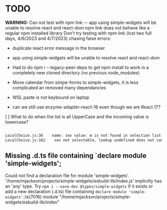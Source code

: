 
# TODO

**WARNING:** Can not test with npm link -- app using simple-widgets will be unable to resolve react and react-dom
npm link does not behave like a regular npm installed library
Don't try testing with npm link (lost two full days, 4/6/2023 and 4/7/2023) chasing false errors:

- duplicate react error message in the browser
- app using simple-widgets will be unable to resolve react and react-dom

- Had to do  npm i --legacy-peer-deps to get npm install to work in a completely new cloned directory (no previous node_modules)
- Move calendar from simpe-forms to simple-widgets, it is less complicated an removed many dependancies
- WSL paste is not keybound on laptop
- can we still use enzyme-adapter-react-16 even though we are React 17?


[ ] What to do when the list is all UpperCase and the incoming value is lowercase?

```bash

LocalChoice.js:36    name: sex value: m is not found in selection list: (3) [{…}, {…}, {…}]
LocalChoice.js:162    sex not selectable, lookup undefined does not contain  m => m
```

## Missing .d.ts file containing `declare module 'simple-widgets';

Could not find a declaration file for module 'simple-widgets'. '/home/mjackson/projects/simple-widgets/esbuild-lib/index.js' implicitly has an 'any' type.
  Try `npm i --save-dev @types/simple-widgets` if it exists or add a new declaration (.d.ts) file containing `declare module 'simple-widgets';`ts(7016)
module "/home/mjackson/projects/simple-widgets/esbuild-lib/index"
